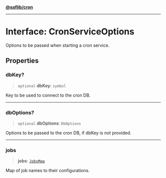 [**@saflib/cron**](../index.md)

***

# Interface: CronServiceOptions

Options to be passed when starting a cron service.

## Properties

### dbKey?

> `optional` **dbKey**: `symbol`

Key to be used to connect to the cron DB.

***

### dbOptions?

> `optional` **dbOptions**: `DbOptions`

Options to be passed to the cron DB, if dbKey is not provided.

***

### jobs

> **jobs**: [`JobsMap`](../type-aliases/JobsMap.md)

Map of job names to their configurations.
